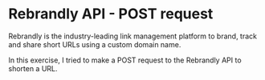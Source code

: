 # Rebrandly API - POST request

Rebrandly is the industry-leading link management platform to brand, track and share short URLs using a custom domain name.

In this exercise, I tried to make a POST request to the Rebrandly API to shorten a URL.